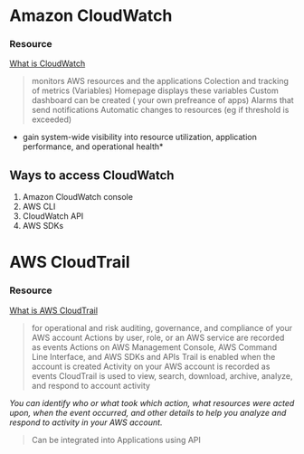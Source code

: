 # Amazon CloudWatch 
### Resource
[What is CloudWatch](https://www.markdownguide.org/cheat-sheet/)

> monitors AWS resources and the applications
> Colection and tracking of metrics (Variables)
> Homepage displays these variables
> Custom dashboard can be created ( your own prefreance of apps)
> Alarms that send notifications
> Automatic changes to resources (eg if threshold is exceeded)

* gain system-wide visibility into resource utilization, application performance, and operational health*

## Ways to access CloudWatch
1. Amazon CloudWatch console
2. AWS CLI
3. CloudWatch API
4. AWS SDKs

# AWS CloudTrail 
### Resource
[What is AWS CloudTrail](https://docs.aws.amazon.com/awscloudtrail/latest/userguide/cloudtrail-user-guide.html)

> for operational and risk auditing, governance, and compliance of your AWS account
> Actions by  user, role, or an AWS service are recorded as events
> Actions on AWS Management Console, AWS Command Line Interface, and AWS SDKs and APIs
> Trail is enabled when the account is created
> Activity on your AWS account is recorded as events
> CloudTrail is used to view, search, download, archive, analyze, and respond to account activity

*You can identify who or what took which action, what resources were acted upon, when the event occurred, and other details to help you analyze and respond to activity in your AWS account.*

> Can be integrated into Applications using API
 



